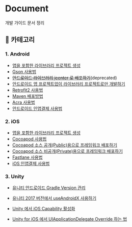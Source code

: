 # Document

개발 가이드 문서 정리

## 🔎 카테고리

### 1. Android

* [앱을 포함한 라이브러리 프로젝트 생성](https://github.com/jameschun7/document/blob/main/android/app-with-library.md)
* [Gson 사용법](https://github.com/jameschun7/document/blob/main/android/gson.md)
* ~~[안드로이드 라이브러리 jcenter 로 배포하기](https://github.com/jameschun7/document/blob/main/android/jcenter.md)~~(deprecated)
* [안드로이드 앱 프로젝트없이 라이브러리 프로젝트로만 개발하기](https://github.com/jameschun7/document/blob/main/android/only-library.md)
* [Retrofit2 사용법](https://github.com/jameschun7/document/blob/main/android/retrofit2.md)
* [Maven 배포방법](https://github.com/jameschun7/document/blob/main/android/maven-deploy.md)
* [Acra 사용법](https://github.com/jameschun7/document/blob/main/android/acra-usage.md)
* [안드로이드 인앱결제 사용법](https://github.com/jameschun7/document/blob/main/android/android-inapp-billing-usage.md)

### 2. iOS

* [앱을 포함한 라이브러리 프로젝트 생성](https://github.com/jameschun7/document/blob/main/ios/app-with-framework.md)
* [Cocoapod 사용법](https://github.com/jameschun7/document/blob/main/ios/cocoapod-usage.md)
* [Cocoapod 소스 공개(Public)용으로 프레임워크 배포하기](https://github.com/jameschun7/document/blob/main/ios/cocoapods-public.md)
* [Cocoapod 소스 비공개(Private)용으로 프레임워크 배포하기](https://github.com/jameschun7/document/blob/main/ios/cocoapods-private.md)
* [Fastlane 사용법](https://github.com/jameschun7/document/blob/main/ios/fastlane-usage.md)
* [iOS 인앱결제 사용법](https://github.com/jameschun7/document/blob/main/ios/ios-inapp-purchase-usage.md)


### 3. Unity

* [유니티 안드로이드 Gradle Version 관리](https://github.com/jameschun7/document/blob/main/unity/gradle-version-manage.md)

* [유니티 2017 버전에서 useAndroidX 사용하기](https://github.com/jameschun7/document/blob/main/unity/unity2017-androidx-use.md)

* [Unity 에서 iOS Capability 활성화](https://github.com/jameschun7/document/blob/main/unity/unity_xcode_AddInAppPurchase.md#unity-에서-ios-capability-활성화)

* [Unity for iOS 에서 UIApplicationDelegate Override 하는 법](https://github.com/jameschun7/document/blob/main/unity/unity-ios-application-override.md)
  